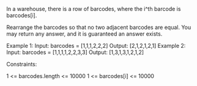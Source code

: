 In a warehouse, there is a row of barcodes, where the i^th barcode is
barcodes[i].

Rearrange the barcodes so that no two adjacent barcodes are equal. You may
return any answer, and it is guaranteed an answer exists.


Example 1:
Input: barcodes = [1,1,1,2,2,2]
Output: [2,1,2,1,2,1]
Example 2:
Input: barcodes = [1,1,1,1,2,2,3,3]
Output: [1,3,1,3,1,2,1,2]


Constraints:


1 <= barcodes.length <= 10000
1 <= barcodes[i] <= 10000





